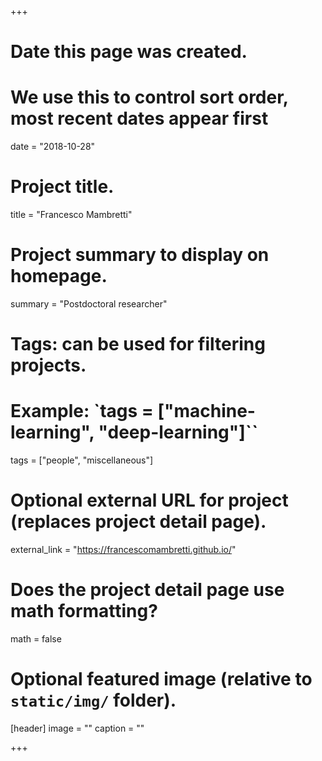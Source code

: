 +++
# Date this page was created.
# We use this to control sort order, most recent dates appear first
date = "2018-10-28"

# Project title.
title = "Francesco Mambretti"

# Project summary to display on homepage.
summary = "Postdoctoral researcher"

# Tags: can be used for filtering projects.
# Example: `tags = ["machine-learning", "deep-learning"]``
tags = ["people", "miscellaneous"]

# Optional external URL for project (replaces project detail page).
external_link = "https://francescomambretti.github.io/"

# Does the project detail page use math formatting?
math = false

# Optional featured image (relative to `static/img/` folder).
[header]
image = ""
caption = ""

+++
